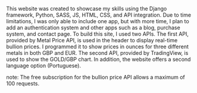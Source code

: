 This website was created to showcase my skills using the Django framework, Python, SASS, JS, HTML, CSS, and API integration. Due to time limitations, I was only able to include one app, but with more time, I plan to add an authentication system and other apps such as a blog, purchase system, and contact page. To build this site, I used two APIs. The first API, provided by Metal Price API, is used in the header to display real-time bullion prices. I programmed it to show prices in ounces for three different metals in both GBP and EUR. The second API, provided by TradingView, is used to show the GOLD/GBP chart. In addition, the website offers a second language option (Portuguese).

note: The free subscription for the bullion price API allows a maximum of 100 requests.